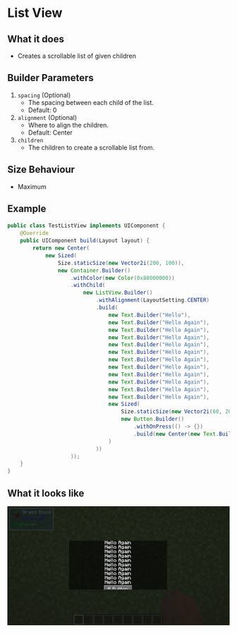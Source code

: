 # List View

## What it does
- Creates a scrollable list of given children

## Builder Parameters
1. `spacing` (Optional)
    - The spacing between each child of the list.
    - Default: 0
2. `alignment` (Optional)
    - Where to align the children.
    - Default: Center
3. `children`
    - The children to create a scrollable list from.

## Size Behaviour
- Maximum

## Example
```java
public class TestListView implements UIComponent {
    @Override
    public UIComponent build(Layout layout) {
        return new Center(
            new Sized(
                Size.staticSize(new Vector2i(200, 100)),
                new Container.Builder()
                    .withColor(new Color(0x88000000))
                    .withChild(
                        new ListView.Builder()
                            .withAlignment(LayoutSetting.CENTER)
                            .build(
                                new Text.Builder("Hello"),
                                new Text.Builder("Hello Again"),
                                new Text.Builder("Hello Again"),
                                new Text.Builder("Hello Again"),
                                new Text.Builder("Hello Again"),
                                new Text.Builder("Hello Again"),
                                new Text.Builder("Hello Again"),
                                new Text.Builder("Hello Again"),
                                new Text.Builder("Hello Again"),
                                new Text.Builder("Hello Again"),
                                new Text.Builder("Hello Again"),
                                new Text.Builder("Hello Again"),
                                new Sized(
                                    Size.staticSize(new Vector2i(60, 20)),
                                    new Button.Builder()
                                        .withOnPress(() -> {})
                                        .build(new Center(new Text.Builder("A Button")))
                                )
                            ))
                    ));
    }
}
```

## What it looks like
![An image of list view in effect](./img/listview.png)
